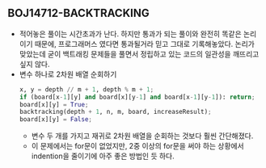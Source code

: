 ## BOJ14712-BACKTRACKING

- 적어놓은 풀이는 시간초과가 난다. 하지만 통과가 되는 풀이와 완전히 똑같은 논리이기 때문에, 프로그래머스 였다면 통과될거라 믿고 그대로 기록해놓았다. 논리가 맞았는데 굳이 백트래킹 문제들을 풀면서 정립하고 있는 코드의 일관성을 깨뜨리고 싶지 않다.
- 변수 하나로 2차원 배열 순회하기
  ```python
  x, y = depth // m + 1, depth % m + 1;
  if (board[x-1][y] and board[x][y-1] and board[x-1][y-1]): return;
  board[x][y] = True;
  backtracking(depth + 1, n, m, board, increaseResult);
  board[x][y] = False;
  ```
  - 변수 두 개를 가지고 재귀로 2차원 배열을 순회하는 것보다 훨씬 간단해졌다.
  - 이 문제에서는 for문이 없었지만, 2중 이상의 for문을 써야 하는 상황에서 indention을 줄이기에 아주 좋은 방법인 듯 하다.
